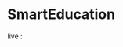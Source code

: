 # SmartEducation

live : <a href="https://smarteducation.onrender.com/" rel="some text"><img src="/public/fonts/Flaticon.svg" alt="" /></a>
